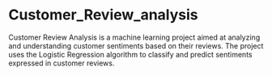 # Customer_Review_analysis
Customer Review Analysis is a machine learning project aimed at analyzing and understanding customer sentiments based on their reviews. The project uses the Logistic Regression algorithm to classify and predict sentiments expressed in customer reviews.

